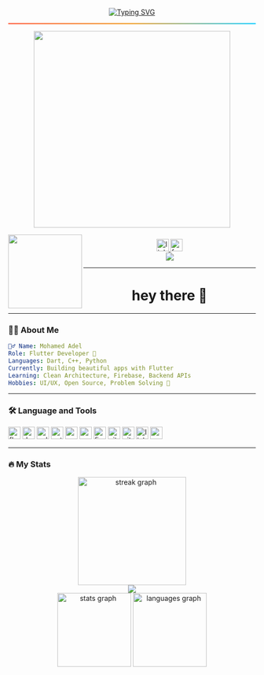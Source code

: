 
<!-- 👋 الاسم المتحرك بالأنيميشن -->
<p align="center">
  <a href="https://github.com/modola0100">
    <img src="https://readme-typing-svg.demolab.com?font=Fira+Code&weight=500&size=24&pause=1000&color=00F7EF&center=true&vCenter=true&width=500&lines=Hi+%F0%9F%91%8B+I'm+Mohamed+Adel;Flutter+Developer+%F0%9F%9A%80;Cross+Platform+Apps+Builder;Welcome+to+my+GitHub+profile!" alt="Typing SVG" />
  </a>
</p>

<!-- خط سفلي متدرج -->
<hr style="height: 2px; background-image: linear-gradient(to right, #FF512F, #F09819, #00c9ff);" />

<!-- صورة مبرمج -->
<p align="center">
  <img src="https://raw.githubusercontent.com/abhisheknaiidu/abhisheknaiidu/master/code.gif" width="400" />
</p>

<!-- البادجات + السوشيال -->
<img align="left" height="150" src="https://media.giphy.com/media/M9gbBd9nbDrOTu1Mqx/giphy.gif" />

###  
<div align="center">
  <a href="https://www.linkedin.com/in/mohamed-adel-051ba4256" target="_blank">
    <img src="https://img.shields.io/static/v1?message=LinkedIn&logo=linkedin&label=&color=0077B5&logoColor=white&labelColor=&style=for-the-badge" height="25" alt="linkedin logo" />
  </a>
  <a href="https://www.facebook.com/share/19KwLnK2gX/" target="_blank">
    <img src="https://img.shields.io/static/v1?message=Facebook&logo=facebook&label=&color=1877F2&logoColor=white&labelColor=&style=for-the-badge" height="25" alt="facebook logo" />
  </a>
</div>

<!-- عداد الزوار -->
<div align="center">
  <img src="https://visitor-badge.laobi.icu/badge?page_id=modola0100.modola0100&left_color=darkcyan&left_text=Flutter,Dart" />
</div>

---

<!-- العنوان الرئيسي -->
<h1 align="center">hey there 👋</h1>

---

<!-- عني -->
### 👨‍💻 About Me

```yaml
🙋‍♂️ Name: Mohamed Adel
Role: Flutter Developer 🚀
Languages: Dart, C++, Python
Currently: Building beautiful apps with Flutter
Learning: Clean Architecture, Firebase, Backend APIs
Hobbies: UI/UX, Open Source, Problem Solving 🧠
```

---

<!-- الأدوات واللغات -->
### 🛠 Language and Tools

<p>
  <img src="https://cdn.jsdelivr.net/gh/devicons/devicon/icons/flutter/flutter-plain.svg" width="25" height="25" alt="flutter logo" />
  <img src="https://cdn.jsdelivr.net/gh/devicons/devicon/icons/dart/dart-original.svg" width="25" height="25" alt="dart logo" />
  <img src="https://cdn.jsdelivr.net/gh/devicons/devicon/icons/cplusplus/cplusplus-original.svg" width="25" height="25" alt="cplusplus logo" />
  <img src="https://cdn.jsdelivr.net/gh/devicons/devicon/icons/python/python-original.svg" width="25" height="25" alt="python logo" />
  <img src="https://cdn.jsdelivr.net/gh/devicons/devicon/icons/androidstudio/androidstudio-original.svg" width="25" height="25" alt="androidstudio logo" />
  <img src="https://cdn.jsdelivr.net/gh/devicons/devicon/icons/apple/apple-original.svg" width="25" height="25" alt="apple logo" />
  <img src="https://cdn.jsdelivr.net/gh/devicons/devicon/icons/figma/figma-original.svg" width="25" height="25" alt="figma logo" />
  <img src="https://cdn.jsdelivr.net/gh/devicons/devicon/icons/git/git-original.svg" width="25" height="25" alt="git logo" />
  <img src="https://cdn.jsdelivr.net/gh/devicons/devicon/icons/github/github-original.svg" width="25" height="25" alt="github logo" />
  <img src="https://cdn.jsdelivr.net/gh/devicons/devicon/icons/linkedin/linkedin-original.svg" width="25" height="25" alt="linkedin logo" />
  <img src="https://cdn.jsdelivr.net/gh/devicons/devicon/icons/notion/notion-original.svg" width="25" height="25" alt="notion logo" />
</p>

---

<!-- الإحصائيات -->
### 🔥 My Stats

<div align="center">
  <img src="https://streak-stats.demolab.com?user=modola0100&locale=en&mode=daily&theme=dark&hide_border=false&border_radius=5&order=3" height="220" alt="streak graph" />
</div>

<!-- عداد الزيارات -->
<div align="center">
  <img src="https://profile-counter.glitch.me/modola0100/count.svg?" />
</div>

<!-- إحصائيات GitHub -->
<div align="center">
  <img src="https://github-readme-stats.vercel.app/api?username=modola0100&hide_title=false&hide_rank=false&show_icons=true&include_all_commits=true&count_private=true&disable_animations=false&theme=dracula&locale=en&hide_border=false&order=1" height="150" alt="stats graph" />
  <img src="https://github-readme-stats.vercel.app/api/top-langs?username=modola0100&locale=en&hide_title=false&layout=compact&card_width=320&langs_count=5&theme=dracula&hide_border=false&order=2" height="150" alt="languages graph" />
</div>
